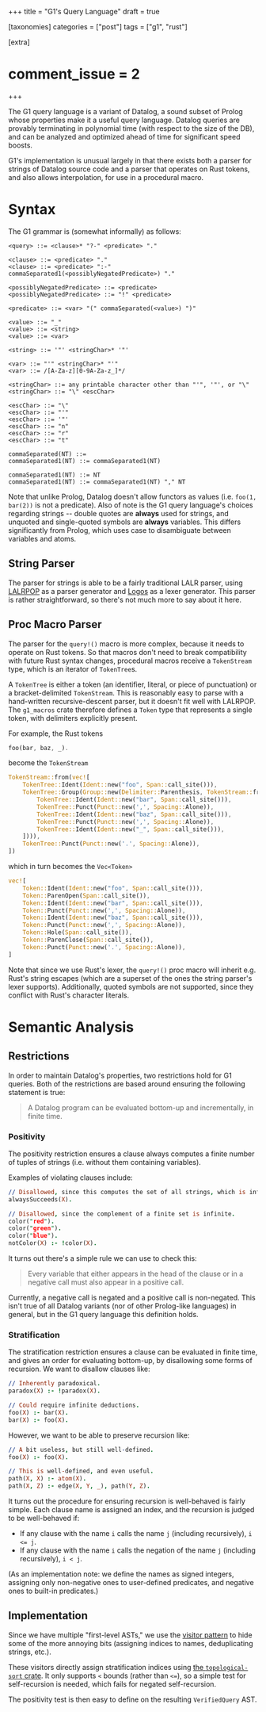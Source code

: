 +++
title = "G1's Query Language"
draft = true

[taxonomies]
categories = ["post"]
tags = ["g1", "rust"]

[extra]
# comment_issue = 2
+++

The G1 query language is a variant of Datalog, a sound subset of Prolog whose properties make it a useful query language. Datalog queries are provably terminating in polynomial time (with respect to the size of the DB), and can be analyzed and optimized ahead of time for significant speed boosts.

G1's implementation is unusual largely in that there exists both a parser for strings of Datalog source code and a parser that operates on Rust tokens, and also allows interpolation, for use in a procedural macro.

Syntax
======

The G1 grammar is (somewhat informally) as follows:

```ebnf
<query> ::= <clause>* "?-" <predicate> "."

<clause> ::= <predicate> "."
<clause> ::= <predicate> ":-" commaSeparated1(<possiblyNegatedPredicate>) "."

<possiblyNegatedPredicate> ::= <predicate>
<possiblyNegatedPredicate> ::= "!" <predicate>

<predicate> ::= <var> "(" commaSeparated(<value>) ")"

<value> ::= "_"
<value> ::= <string>
<value> ::= <var>

<string> ::= '"' <stringChar>* '"'

<var> ::= "'" <stringChar>* "'"
<var> ::= /[A-Za-z][0-9A-Za-z_]*/

<stringChar> ::= any printable character other than "'", '"', or "\"
<stringChar> ::= "\" <escChar>

<escChar> ::= "\"
<escChar> ::= "'"
<escChar> ::= '"'
<escChar> ::= "n"
<escChar> ::= "r"
<escChar> ::= "t"

commaSeparated(NT) ::=
commaSeparated1(NT) ::= commaSeparated1(NT)

commaSeparated1(NT) ::= NT
commaSeparated1(NT) ::= commaSeparated1(NT) "," NT
```

Note that unlike Prolog, Datalog doesn't allow functors as values (i.e. `foo(1, bar(2))` is not a predicate). Also of note is the G1 query language's choices regarding strings -- double quotes are **always** used for strings, and unquoted and single-quoted symbols are **always** variables. This differs significantly from Prolog, which uses case to disambiguate between variables and atoms.

String Parser
-------------

The parser for strings is able to be a fairly traditional LALR parser, using [LALRPOP](https://github.com/lalrpop/lalrpop) as a parser generator and [Logos](https://github.com/maciejhirsz/logos) as a lexer generator. This parser is rather straightforward, so there's not much more to say about it here.

Proc Macro Parser
-----------------

The parser for the `query!()` macro is more complex, because it needs to operate on Rust tokens. So that macros don't need to break compatibility with future Rust syntax changes, procedural macros receive a `TokenStream` type, which is an iterator of `TokenTree`s.

A `TokenTree` is either a token (an identifier, literal, or piece of punctuation) or a bracket-delimited `TokenStream`. This is reasonably easy to parse with a hand-written recursive-descent parser, but it doesn't fit well with LALRPOP. The `g1_macros` crate therefore defines a `Token` type that represents a single token, with delimiters explicitly present.

For example, the Rust tokens

```rust
foo(bar, baz, _).
```

become the `TokenStream`

```rust
TokenStream::from(vec![
	TokenTree::Ident(Ident::new("foo", Span::call_site())),
	TokenTree::Group(Group::new(Delimiter::Parenthesis, TokenStream::from(vec![
		TokenTree::Ident(Ident::new("bar", Span::call_site())),
		TokenTree::Punct(Punct::new(',', Spacing::Alone)),
		TokenTree::Ident(Ident::new("baz", Span::call_site())),
		TokenTree::Punct(Punct::new(',', Spacing::Alone)),
		TokenTree::Ident(Ident::new("_", Span::call_site())),
	]))),
	TokenTree::Punct(Punct::new('.', Spacing::Alone)),
])
```

which in turn becomes the `Vec<Token>`

```rust
vec![
	Token::Ident(Ident::new("foo", Span::call_site())),
	Token::ParenOpen(Span::call_site()),
	Token::Ident(Ident::new("bar", Span::call_site())),
	Token::Punct(Punct::new(',', Spacing::Alone)),
	Token::Ident(Ident::new("baz", Span::call_site())),
	Token::Punct(Punct::new(',', Spacing::Alone)),
	Token::Hole(Span::call_site()),
	Token::ParenClose(Span::call_site()),
	Token::Punct(Punct::new('.', Spacing::Alone)),
]
```

Note that since we use Rust's lexer, the `query!()` proc macro will inherit e.g. Rust's string escapes (which are a superset of the ones the string parser's lexer supports). Additionally, quoted symbols are not supported, since they conflict with Rust's character literals.

Semantic Analysis
=================

Restrictions
------------

In order to maintain Datalog's properties, two restrictions hold for G1 queries. Both of the restrictions are based around ensuring the following statement is true:

> A Datalog program can be evaluated bottom-up and incrementally, in finite time.

### Positivity

The positivity restriction ensures a clause always computes a finite number of tuples of strings (i.e. without them containing variables).

Examples of violating clauses include:

```pro
// Disallowed, since this computes the set of all strings, which is infinite.
alwaysSucceeds(X).

// Disallowed, since the complement of a finite set is infinite.
color("red").
color("green").
color("blue").
notColor(X) :- !color(X).
```

It turns out there's a simple rule we can use to check this:

> Every variable that either appears in the head of the clause or in a negative call must also appear in a positive call.

Currently, a negative call is negated and a positive call is non-negated. This isn't true of all Datalog variants (nor of other Prolog-like languages) in general, but in the G1 query language this definition holds.

### Stratification

The stratification restriction ensures a clause can be evaluated in finite time, and gives an order for evaluating bottom-up, by disallowing some forms of recursion. We want to disallow clauses like:

```pro
// Inherently paradoxical.
paradox(X) :- !paradox(X).

// Could require infinite deductions.
foo(X) :- bar(X).
bar(X) :- foo(X).
```

However, we want to be able to preserve recursion like:

```pro
// A bit useless, but still well-defined.
foo(X) :- foo(X).

// This is well-defined, and even useful.
path(X, X) :- atom(X).
path(X, Z) :- edge(X, Y, _), path(Y, Z).
```

It turns out the procedure for ensuring recursion is well-behaved is fairly simple. Each clause name is assigned an index, and the recursion is judged to be well-behaved if:

-	If any clause with the name `i` calls the name `j` (including recursively), `i <= j`.
-	If any clause with the name `i` calls the negation of the name `j` (including recursively), `i < j`.

(As an implementation note: we define the names as signed integers, assigning only non-negative ones to user-defined predicates, and negative ones to built-in predicates.)

Implementation
--------------

Since we have multiple "first-level ASTs," we use the [visitor pattern](https://en.wikipedia.org/wiki/Visitor_pattern) to hide some of the more annoying bits (assigning indices to names, deduplicating strings, etc.).

These visitors directly assign stratification indices using [the `topological-sort` crate](https://crates.io/crates/topological-sort). It only supports `<` bounds (rather than `<=`), so a simple test for self-recursion is needed, which fails for negated self-recursion.

The positivity test is then easy to define on the resulting `VerifiedQuery` AST.
